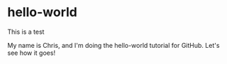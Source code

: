 # hello-world
This is a test

My name is Chris, and I'm doing the hello-world tutorial for GitHub. Let's see how it goes!
